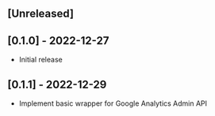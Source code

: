 ## [Unreleased]

## [0.1.0] - 2022-12-27

- Initial release

## [0.1.1] - 2022-12-29
- Implement basic wrapper for Google Analytics Admin API

